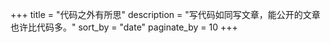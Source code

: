 +++
title = "代码之外有所思"
description = "写代码如同写文章，能公开的文章也许比代码多。"
sort_by = "date"
paginate_by = 10
+++

